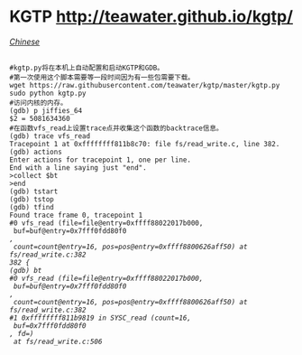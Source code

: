 KGTP http://teawater.github.io/kgtp/
====
*[Chinese](http://teawater.github.io/kgtp/indexcn.html)*<br>

<pre><code>
#kgtp.py将在本机上自动配置和启动KGTP和GDB。
#第一次使用这个脚本需要等一段时间因为有一些包需要下载。
wget https://raw.githubusercontent.com/teawater/kgtp/master/kgtp.py
sudo python kgtp.py
#访问内核的内存。
(gdb) p jiffies_64
$2 = 5081634360
#在函数vfs_read上设置trace点并收集这个函数的backtrace信息。
(gdb) trace vfs_read
Tracepoint 1 at 0xffffffff811b8c70: file fs/read_write.c, line 382.
(gdb) actions 
Enter actions for tracepoint 1, one per line.
End with a line saying just "end".
>collect $bt
>end
(gdb) tstart 
(gdb) tstop 
(gdb) tfind 
Found trace frame 0, tracepoint 1
#0 vfs_read (file=file@entry=0xffff88022017b000, 
 buf=buf@entry=0x7fff0fdd80f0 <Address 0x7fff0fdd80f0 out of bounds>, 
 count=count@entry=16, pos=pos@entry=0xffff8800626aff50) at fs/read_write.c:382
382 {
(gdb) bt
#0 vfs_read (file=file@entry=0xffff88022017b000, 
 buf=buf@entry=0x7fff0fdd80f0 <Address 0x7fff0fdd80f0 out of bounds>, 
 count=count@entry=16, pos=pos@entry=0xffff8800626aff50) at fs/read_write.c:382
#1 0xffffffff811b9819 in SYSC_read (count=16, 
 buf=0x7fff0fdd80f0 <Address 0x7fff0fdd80f0 out of bounds>, fd=<optimized out>)
 at fs/read_write.c:506
</code></pre>